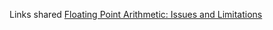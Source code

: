 Links shared
[Floating Point Arithmetic: Issues and Limitations](https://docs.python.org/3/tutorial/floatingpoint.html)